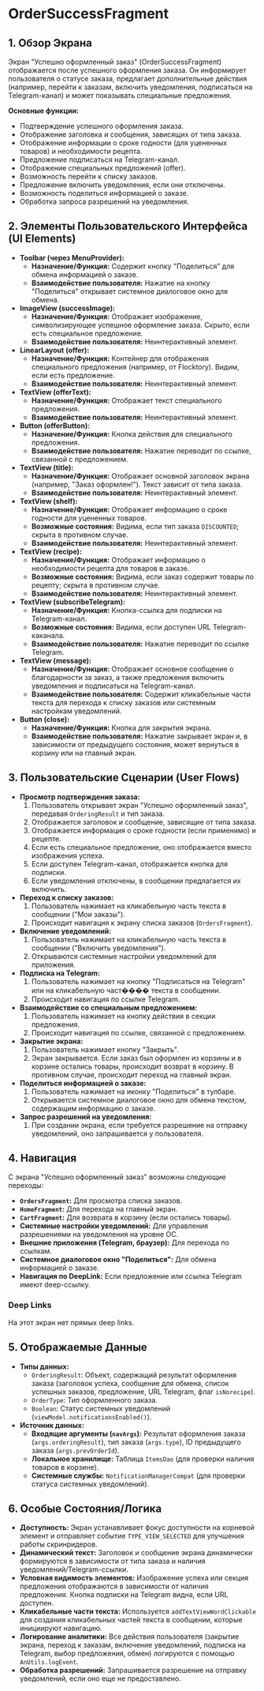 # OrderSuccessFragment

## 1. Обзор Экрана

Экран "Успешно оформленный заказ" (OrderSuccessFragment) отображается после успешного оформления заказа. Он информирует пользователя о статусе заказа, предлагает дополнительные действия (например, перейти к заказам, включить уведомления, подписаться на Telegram-канал) и может показывать специальные предложения.

**Основные функции:**
*   Подтверждение успешного оформления заказа.
*   Отображение заголовка и сообщения, зависящих от типа заказа.
*   Отображение информации о сроке годности (для уцененных товаров) и необходимости рецепта.
*   Предложение подписаться на Telegram-канал.
*   Отображение специальных предложений (offer).
*   Возможность перейти к списку заказов.
*   Предложение включить уведомления, если они отключены.
*   Возможность поделиться информацией о заказе.
*   Обработка запроса разрешений на уведомления.

## 2. Элементы Пользовательского Интерфейса (UI Elements)

*   **Toolbar (через MenuProvider):**
    *   **Назначение/Функция:** Содержит кнопку "Поделиться" для обмена информацией о заказе.
    *   **Взаимодействие пользователя:** Нажатие на кнопку "Поделиться" открывает системное диалоговое окно для обмена.
*   **ImageView (successImage):**
    *   **Назначение/Функция:** Отображает изображение, символизирующее успешное оформление заказа. Скрыто, если есть специальное предложение.
    *   **Взаимодействие пользователя:** Неинтерактивный элемент.
*   **LinearLayout (offer):**
    *   **Назначение/Функция:** Контейнер для отображения специального предложения (например, от Flocktory). Видим, если есть предложение.
    *   **Взаимодействие пользователя:** Неинтерактивный элемент.
*   **TextView (offerText):**
    *   **Назначение/Функция:** Отображает текст специального предложения.
    *   **Взаимодействие пользователя:** Неинтерактивный элемент.
*   **Button (offerButton):**
    *   **Назначение/Функция:** Кнопка действия для специального предложения.
    *   **Взаимодействие пользователя:** Нажатие переводит по ссылке, связанной с предложением.
*   **TextView (title):**
    *   **Назначение/Функция:** Отображает основной заголовок экрана (например, "Заказ оформлен!"). Текст зависит от типа заказа.
    *   **Взаимодействие пользователя:** Неинтерактивный элемент.
*   **TextView (shelf):**
    *   **Назначение/Функция:** Отображает информацию о сроке годности для уцененных товаров.
    *   **Возможные состояния:** Видима, если тип заказа `DISCOUNTED`; скрыта в противном случае.
    *   **Взаимодействие пользователя:** Неинтерактивный элемент.
*   **TextView (recipe):**
    *   **Назначение/Функция:** Отображает информацию о необходимости рецепта для товаров в заказе.
    *   **Возможные состояния:** Видима, если заказ содержит товары по рецепту; скрыта в противном случае.
    *   **Взаимодействие пользователя:** Неинтерактивный элемент.
*   **TextView (subscribeTelegram):**
    *   **Назначение/Функция:** Кнопка-ссылка для подписки на Telegram-канал.
    *   **Возможные состояния:** Видима, если доступен URL Telegram-каканала.
    *   **Взаимодействие пользователя:** Нажатие переводит по ссылке Telegram.
*   **TextView (message):**
    *   **Назначение/Функция:** Отображает основное сообщение о благодарности за заказ, а также предложения включить уведомления и подписаться на Telegram-канал.
    *   **Взаимодействие пользователя:** Содержит кликабельные части текста для перехода к списку заказов или системным настройкам уведомлений.
*   **Button (close):**
    *   **Назначение/Функция:** Кнопка для закрытия экрана.
    *   **Взаимодействие пользователя:** Нажатие закрывает экран и, в зависимости от предыдущего состояния, может вернуться в корзину или на главный экран.

## 3. Пользовательские Сценарии (User Flows)

*   **Просмотр подтверждения заказа:**
    1.  Пользователь открывает экран "Успешно оформленный заказ", передавая `OrderingResult` и тип заказа.
    2.  Отображается заголовок и сообщение, зависящие от типа заказа.
    3.  Отображается информация о сроке годности (если применимо) и рецепте.
    4.  Если есть специальное предложение, оно отображается вместо изображения успеха.
    5.  Если доступен Telegram-канал, отображается кнопка для подписки.
    6.  Если уведомления отключены, в сообщении предлагается их включить.
*   **Переход к списку заказов:**
    1.  Пользователь нажимает на кликабельную часть текста в сообщении ("Мои заказы").
    2.  Происходит навигация к экрану списка заказов (`OrdersFragment`).
*   **Включение уведомлений:**
    1.  Пользователь нажимает на кликабельную часть текста в сообщении ("Включить уведомления").
    2.  Открываются системные настройки уведомлений для приложения.
*   **Подписка на Telegram:**
    1.  Пользователь нажимает на кнопку "Подписаться на Telegram" или на кликабельную част���� текста в сообщении.
    2.  Происходит навигация по ссылке Telegram.
*   **Взаимодействие со специальным предложением:**
    1.  Пользователь нажимает на кнопку действия в секции предложения.
    2.  Происходит навигация по ссылке, связанной с предложением.
*   **Закрытие экрана:**
    1.  Пользователь нажимает кнопку "Закрыть".
    2.  Экран закрывается. Если заказ был оформлен из корзины и в корзине остались товары, происходит возврат в корзину. В противном случае, происходит переход на главный экран.
*   **Поделиться информацией о заказе:**
    1.  Пользователь нажимает на иконку "Поделиться" в тулбаре.
    2.  Открывается системное диалоговое окно для обмена текстом, содержащим информацию о заказе.
*   **Запрос разрешений на уведомления:**
    1.  При создании экрана, если требуется разрешение на отправку уведомлений, оно запрашивается у пользователя.

## 4. Навигация

С экрана "Успешно оформленный заказ" возможны следующие переходы:

*   **`OrdersFragment`:** Для просмотра списка заказов.
*   **`HomeFragment`:** Для перехода на главный экран.
*   **`CartFragment`:** Для возврата в корзину (если остались товары).
*   **Системные настройки уведомлений:** Для управления разрешениями на уведомления на уровне ОС.
*   **Внешние приложения (Telegram, браузер):** Для перехода по ссылкам.
*   **Системное диалоговое окно "Поделиться":** Для обмена информацией о заказе.
*   **Навигация по DeepLink:** Если предложение или ссылка Telegram имеют deep-ссылку.

### Deep Links

На этот экран нет прямых deep links.

## 5. Отображаемые Данные

*   **Типы данных:**
    *   `OrderingResult`: Объект, содержащий результат оформления заказа (заголовок успеха, сообщение для обмена, список успешных заказов, предложение, URL Telegram, флаг `isNorecipe`).
    *   `OrderType`: Тип оформленного заказа.
    *   `Boolean`: Статус системных уведомлений (`viewModel.notificationsEnabled()`).
*   **Источник данных:**
    *   **Входящие аргументы (`navArgs`):** Результат оформления заказа (`args.orderingResult`), тип заказа (`args.type`), ID предыдущего заказа (`args.prevOrderId`).
    *   **Локальное хранилище:** Таблица `ItemsDao` (для проверки наличия товаров в корзине).
    *   **Системные службы:** `NotificationManagerCompat` (для проверки статуса системных уведомлений).

## 6. Особые Состояния/Логика

*   **Доступность:** Экран устанавливает фокус доступности на корневой элемент и отправляет событие `TYPE_VIEW_SELECTED` для улучшения работы скринридеров.
*   **Динамический текст:** Заголовок и сообщение экрана динамически формируются в зависимости от типа заказа и наличия уведомлений/Telegram-ссылки.
*   **Условная видимость элементов:** Изображение успеха или секция предложения отображаются в зависимости от наличия предложения. Кнопка подписки на Telegram видна, если URL доступен.
*   **Кликабельные части текста:** Используется `addTextViewWordClickable` для создания кликабельных частей текста в сообщении, которые инициируют навигацию.
*   **Логирование аналитики:** Все действия пользователя (закрытие экрана, переход к заказам, включение уведомлений, подписка на Telegram, выбор предложения, обмен) логируются с помощью `AnUtils.logEvent`.
*   **Обработка разрешений:** Запрашивается разрешение на отправку уведомлений, если оно еще не предоставлено.